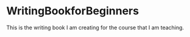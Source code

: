 # WritingBookforBeginners
This is the writing book I am creating for the course that I am teaching. 
